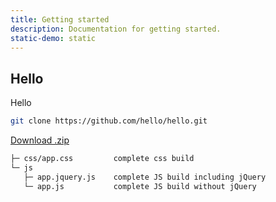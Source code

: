 ```yaml
---
title: Getting started
description: Documentation for getting started.
static-demo: static
---
```




## Hello

<div class="alert callout">
<p>Hello</p>
</div>

```bash
git clone https://github.com/hello/hello.git
```

<a href="#0" class="button large" target="_blank"><i class="fa fa-download"></i> Download .zip</a>

```html
├─ css/app.css         complete css build
└─ js
   ├─ app.jquery.js    complete JS build including jQuery
   └─ app.js           complete JS build without jQuery
```
